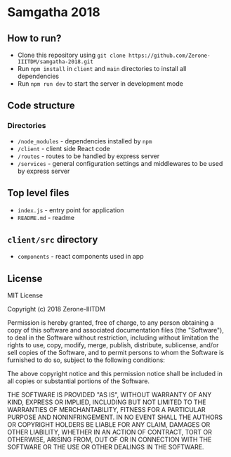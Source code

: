 # Samgatha 2018
## How to run?
* Clone this repository using `git clone https://github.com/Zerone-IIITDM/samgatha-2018.git`
* Run `npm install` in `client` and `main` directories to install all dependencies
* Run `npm run dev` to start the server in development mode

## Code structure 
### Directories
* `/node_modules` - dependencies installed by `npm`
* `/client` - client side React code
* `/routes` - routes to be handled by express server
* `/services` - general configuration settings and middlewares to be used by express server

## Top level files
* `index.js` - entry point for application
* `README.md` - readme 

## `client/src` directory
* `components` - react components used in app

## License
MIT License

Copyright (c) 2018 Zerone-IIITDM

Permission is hereby granted, free of charge, to any person obtaining a copy
of this software and associated documentation files (the "Software"), to deal
in the Software without restriction, including without limitation the rights
to use, copy, modify, merge, publish, distribute, sublicense, and/or sell
copies of the Software, and to permit persons to whom the Software is
furnished to do so, subject to the following conditions:

The above copyright notice and this permission notice shall be included in all
copies or substantial portions of the Software.

THE SOFTWARE IS PROVIDED "AS IS", WITHOUT WARRANTY OF ANY KIND, EXPRESS OR
IMPLIED, INCLUDING BUT NOT LIMITED TO THE WARRANTIES OF MERCHANTABILITY,
FITNESS FOR A PARTICULAR PURPOSE AND NONINFRINGEMENT. IN NO EVENT SHALL THE
AUTHORS OR COPYRIGHT HOLDERS BE LIABLE FOR ANY CLAIM, DAMAGES OR OTHER
LIABILITY, WHETHER IN AN ACTION OF CONTRACT, TORT OR OTHERWISE, ARISING FROM,
OUT OF OR IN CONNECTION WITH THE SOFTWARE OR THE USE OR OTHER DEALINGS IN THE
SOFTWARE.
